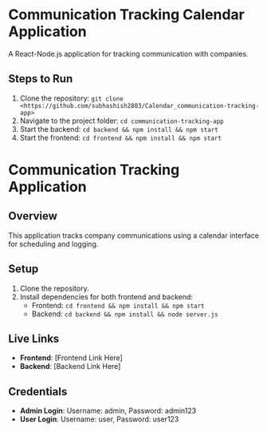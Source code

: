 # Communication Tracking Calendar Application
A React-Node.js application for tracking communication with companies.

## Steps to Run
1. Clone the repository: `git clone <https://github.com/subhashish2803/Calendar_communication-tracking-app>`
2. Navigate to the project folder: `cd communication-tracking-app`
3. Start the backend: `cd backend && npm install && npm start`
4. Start the frontend: `cd frontend && npm install && npm start`
# Communication Tracking Application

## Overview
This application tracks company communications using a calendar interface for scheduling and logging.

## Setup
1. Clone the repository.
2. Install dependencies for both frontend and backend:
   - Frontend: `cd frontend && npm install && npm start`
   - Backend: `cd backend && npm install && node server.js`

## Live Links
- **Frontend**: [Frontend Link Here]
- **Backend**: [Backend Link Here]

## Credentials
- **Admin Login**: Username: admin, Password: admin123
- **User Login**: Username: user, Password: user123
